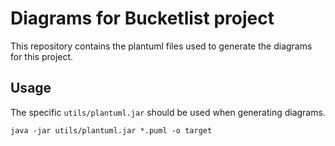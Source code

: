 # Diagrams for Bucketlist project

This repository contains the plantuml files used to generate the diagrams for this project.

## Usage
The specific `utils/plantuml.jar` should be used when generating diagrams.

`java -jar utils/plantuml.jar *.puml -o target`
